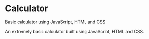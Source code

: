 # Calculator
Basic calculator using JavaScript, HTML and CSS

An extremely basic calculator built using JavaScript, HTML and CSS.
